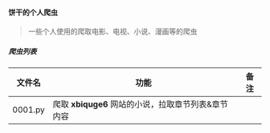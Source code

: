 #### 饼干的个人爬虫

> 一些个人使用的爬取电影、电视、小说、漫画等的爬虫



##### 爬虫列表

| 文件名  | 功能                                                | 备注 |
| ------- | --------------------------------------------------- | ---- |
| 0001.py | 爬取 **xbiquge6** 网站的小说，拉取章节列表&章节内容 |      |

